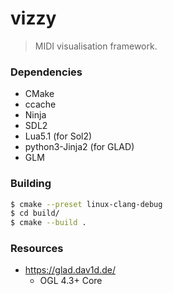 # vizzy
> MIDI visualisation framework.

### Dependencies
- CMake
- ccache
- Ninja
- SDL2
- Lua5.1 (for Sol2)
- python3-Jinja2 (for GLAD)
- GLM

### Building
```sh
$ cmake --preset linux-clang-debug
$ cd build/
$ cmake --build .
```

### Resources
- https://glad.dav1d.de/
  - OGL 4.3+ Core
